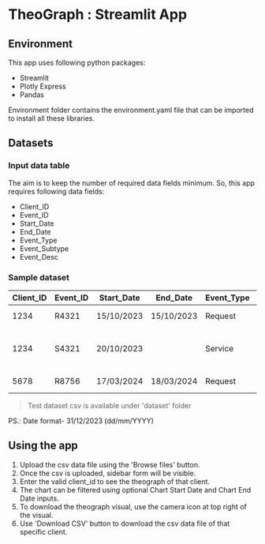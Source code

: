 # TheoGraph : Streamlit App

## Environment
This app uses following python packages:
- Streamlit
- Plotly Express
- Pandas

Environment folder contains the environment.yaml file that can be imported to install all these libraries.

## Datasets

### Input data table

The aim is to keep the number of required data fields minimum. So, this app requires following data fields:
- Client_ID
- Event_ID
- Start_Date
- End_Date
- Event_Type
- Event_Subtype
- Event_Desc

### Sample dataset
| Client_ID | Event_ID | Start_Date | End_Date | Event_Type | Event_Subtype | Event_Desc |
| --------- | --------- | --------- | --------- | --------- | --------- | --------- |
| 1234 | R4321 | 15/10/2023 | 15/10/2023 | Request | Request | This is request |
| 1234 | S4321 | 20/10/2023 |  | Service | Residential | This is ongoning residential service |
| 5678 | R8756 | 17/03/2024 | 18/03/2024 | Request | Request | This is request |

> Test dataset csv is available under 'dataset' folder

PS.: Date format- 31/12/2023 (dd/mm/YYYY)

## Using the app
1. Upload the csv data file using the 'Browse files' button.
2. Once the csv is uploaded, sidebar form will be visible.
3. Enter the valid client_id to see the theograph of that client.
4. The chart can be filtered using optional Chart Start Date and Chart End Date inputs.
5. To download the theograph visual, use the camera icon at top right of the visual.
6. Use 'Download CSV' button to download the csv data file of that specific client.
